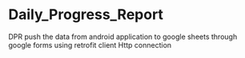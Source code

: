 # Daily_Progress_Report
DPR push the data from android application to google sheets through google forms using retrofit client Http connection

